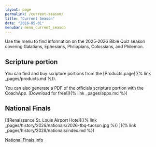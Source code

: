 ```yaml
---
layout: page
permalink: /current-season/
title: "Current Season"
date: "2016-05-01"
menubar: menu_current_season
---
```


Use the menu to find information on the 2025-2026 Bible Quiz season covering Galatians, Ephesians, Philippians, Colossians, and Philemon.

## Scripture portion

You can find and buy scripture portions from the [Products page]({% link _pages/products.md %}).

You can also generate a PDF of the officials scripture portion with the CoachApp. [Download for free!]({% link _pages/apps.md %})

## National Finals

[![Renaissance St. Louis Airport Hotel]({% link _pages/history/2026/nationals/2026-tbq-tucson.jpg  %}) ]({% link _pages/history/2026/nationals/index.md %})

<a href="{% link _pages/history/2026/nationals/index.md %}" class="button is-primary">National Finals Info</a>

